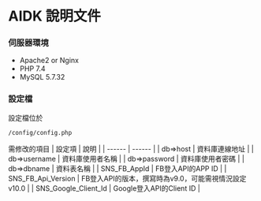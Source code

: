 # AIDK 說明文件

### 伺服器環境
- Apache2 or Nginx
- PHP 7.4
- MySQL 5.7.32

### 設定檔
設定檔位於
```sh
/config/config.php
```
需修改的項目
| 設定項 | 說明 |
| ------ | ------ |
| db=>host | 資料庫連線地址 |
| db=>username | 資料庫使用者名稱 |
| db=>password | 資料庫使用者密碼 |
| db=>dbname | 資料表名稱 |
| SNS_FB_AppId | FB登入API的APP ID |
| SNS_FB_Api_Version | FB登入API的版本，撰寫時為v9.0，可能需視情況設定v10.0 |
| SNS_Google_Client_Id | Google登入API的Client ID |